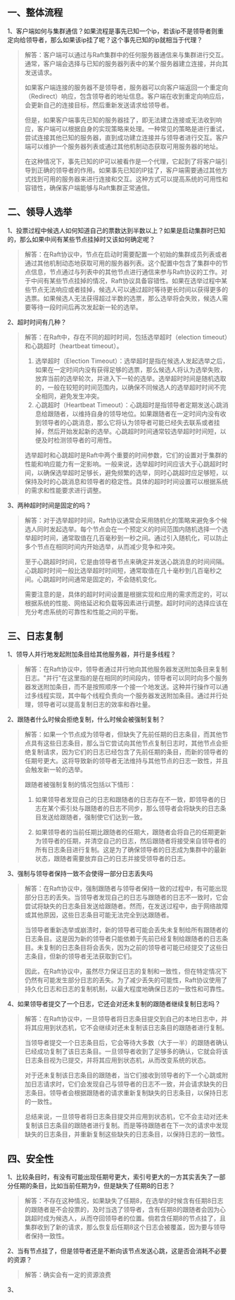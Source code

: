 ## 一、整体流程

1、客户端如何与集群通信？如果流程是事先已知一个ip，若该ip不是领导者则重定向给领导者，那么如果该ip挂了呢？这个事先已知的ip就相当于代理？

>解答：客户端可以通过与Raft集群中的任何服务器通信来与集群进行交互。通常，客户端会选择与已知的服务器列表中的某个服务器建立连接，并向其发送请求。
>
>如果客户端连接的服务器不是领导者，服务器可以向客户端返回一个重定向（Redirect）响应，包含领导者的地址信息。客户端在收到重定向响应后，会更新自己的连接目标，然后重新发送请求给领导者。
>
>但是，如果客户端事先已知的服务器挂了，即无法建立连接或无法收到响应，客户端可以根据自身的实现策略来处理。一种常见的策略是进行重试，尝试连接其他已知的服务器，直到成功建立连接并与领导者进行交互。客户端可以维护一个服务器列表或通过其他机制动态获取可用服务器的地址。
>
>在这种情况下，事先已知的IP可以被看作是一个代理，它起到了将客户端引导到正确的领导者的作用。如果事先已知的IP挂了，客户端需要通过其他方式找到可用的服务器来进行连接和交互。这种方式可以提高系统的可用性和容错性，确保客户端能够与Raft集群正常通信。

## 二、领导人选举

1、投票过程中候选人如何知道自己的票数达到半数以上？如果是启动集群时已知的，那么如果中间有某些节点挂掉时又该如何确定呢？

> 解答：在Raft协议中，节点在启动时需要配置一个初始的集群成员列表或者通过其他机制动态地获取可用的服务器列表。这个配置中包含了集群中的节点信息，节点通过与列表中的其他节点进行通信来参与Raft协议的工作。对于中间有某些节点挂掉的情况，Raft协议具备容错性。如果在选举过程中某些节点无法响应或者挂掉，候选人可以通过超时等待更长时间以获得更多的选票。如果候选人无法获得超过半数的选票，那么选举将会失败，候选人需要等待一段时间后再次发起新一轮的选举。

2、超时时间有几种？

> 解答：在Raft中，存在不同的超时时间，包括选举超时（election timeout）和心跳超时（heartbeat timeout）。
>
> 1. 选举超时（Election Timeout）：选举超时是指在候选人发起选举之后，如果在一定时间内没有获得足够的选票，那么候选人将认为选举失败，放弃当前的选举轮次，并进入下一轮的选举。选举超时时间是随机选取的，一般在较短的时间范围内，以确保不同候选人的选举超时时间不完全相同，避免发生冲突。
> 2. 心跳超时（Heartbeat Timeout）：心跳超时是指领导者定期发送心跳消息给跟随者，以维持自身的领导地位。如果跟随者在一定时间内没有收到领导者的心跳消息，那么它将认为领导者可能已经失去联系或者挂掉，然后开始发起新的选举。心跳超时时间通常较选举超时时间短，以便及时检测领导者的可用性。
>
> 选举超时和心跳超时是Raft中两个重要的时间参数，它们的设置对于集群的性能和响应能力有一定影响。一般来说，选举超时时间应该大于心跳超时时间，以确保选举超时足够长，避免频繁的选举，同时心跳超时应足够短，以保持及时的心跳消息和领导者的稳定性。具体的超时时间设置可以根据系统的需求和性能要求进行调整。

3、两种超时时间是固定的吗？

> 解答：对于选举超时时间，Raft协议通常会采用随机化的策略来避免多个候选人同时发起选举。每个节点会在一个预定义的时间范围内随机选择一个选举超时时间，通常取值在几百毫秒到一秒之间。通过引入随机化，可以防止多个节点在相同时间内开始选举，从而减少竞争和冲突。
>
> 至于心跳超时时间，它是由领导者节点来确定并发送心跳消息的时间间隔。心跳超时时间一般比选举超时时间短，通常取值在几十毫秒到几百毫秒之间。心跳超时时间通常是固定的，不会随机变化。
>
> 需要注意的是，具体的超时时间设置是根据实现和应用的需求而定的，可以根据系统的性能、网络延迟和负载等因素进行调整。超时时间的选择应该在充分考虑系统的可靠性和性能之间的平衡。

## 三、日志复制

1、领导人并行地发起附加条目给其他服务器，并行是多线程？

> 解答：在Raft协议中，领导者通过并行地向其他服务器发送附加条目来复制日志。"并行"在这里指的是在相同的时间段内，领导者可以同时向多个服务器发送附加条目，而不是按照顺序一个接一个地发送。这种并行操作可以通过多线程实现，其中每个线程负责向一个服务器发送附加条目。通过并行处理，领导者可以提高复制日志的效率和吞吐量。

2、跟随者什么时候会拒绝复制，什么时候会被强制复制？

> 解答：如果一个节点成为领导者，但缺失了先前任期的日志条目，而其他节点具有这些日志条目，那么当它尝试向其他节点复制日志时，其他节点会拒绝复制请求，因为它们的日志已经包含了先前任期的条目，而新的领导者的任期号更大。这将导致新的领导者无法维持与其他节点的日志一致性，并且会触发新一轮的选举。
>
> 跟随者被强制复制的情况包括以下情形：
>
> 1. 如果领导者发现自己的日志和跟随者的日志存在不一致，即领导者的日志在某个索引处与跟随者的日志不同步，那么领导者会将缺失的日志条目发送给跟随者，强制使它们达到一致。
>
> 2. 如果领导者的当前任期比跟随者的任期大，跟随者会将自己的任期更新为领导者的任期，并清空自己的日志，然后跟随者将接受来自领导者的所有日志条目进行复制。这是为了确保领导者的日志成为集群中的最新状态，跟随者需要放弃自己的日志并接受领导者的日志。

3、强制与领导者保持一致不会使得一部分日志丢失吗

> 解答：在Raft协议中，强制跟随者与领导者保持一致的过程中，有可能出现部分日志的丢失。当领导者发现自己的日志与跟随者的日志不一致时，它会尝试将缺失的日志条目发送给跟随者。然而，在发送过程中，由于网络故障或其他原因，这些日志条目可能无法完全到达跟随者。
>
> 当领导者重新选举或崩溃时，新的领导者可能会丢失未复制给所有跟随者的日志条目。这是因为新的领导者只能依赖于先前已经复制给跟随者的日志条目。未复制的日志条目将会丢失，因为之前的领导者可能已经提交了这些日志条目，但新的领导者无法获取到它们。
>
> 因此，在Raft协议中，虽然尽力保证日志的复制和一致性，但在特定情况下仍然有可能发生部分日志的丢失。为了减少丢失的可能性，Raft协议使用了持久化日志和日志的复制机制，以最大程度地确保日志的一致性和可靠性。

4、如果领导者提交了一个日志，它还会对还未复制的跟随者继续复制日志吗？

> 解答：在Raft协议中，一旦领导者将日志条目提交到自己的本地日志中，并将其应用到状态机，它不会继续对还未复制该日志条目的跟随者进行复制。
>
> 当领导者提交一个日志条目后，它会等待大多数（大于一半）的跟随者确认已经成功复制了该日志条目。一旦领导者收到了足够多的确认，它就会将该日志条目视为已提交，并将其应用到状态机，从而改变系统的状态。
>
> 对于还未复制该日志条目的跟随者，当它们接收到领导者的下一个心跳或附加日志请求时，它们会发现自己与领导者的日志不一致，并会请求缺失的日志条目。领导者会根据跟随者的请求重新复制缺失的日志条目，以保持日志的一致性。
>
> 总结来说，一旦领导者将日志条目提交并应用到状态机，它不会主动对还未复制该日志条目的跟随者进行复制。而是等待跟随者在下一次的请求中发现缺失的日志条目，并重新复制这些缺失的日志条目，以保持日志的一致性。

## 四、安全性

1、比较条目时，有没有可能出现任期号更大，索引号更大的一方其实丢失了一部分任期的条目，比如当前任期为9，但是缺失了任期8的日志？

> 解答：不存在这种情况，如果缺失了任期8，在选举的时候含有任期8日志的跟随者是不会投票的，及时当选了领导者，含有任期8的跟随者会因为心跳超时成为候选人，从而夺回领导者的位置。倘若含任期8的节点挂了，且集群收到了新的请求，那么恢复后任期8这个日志会被覆盖，因为要与领导者保持一致性。

2、当有节点挂了，但是领导者还是不断向该节点发送心跳，这是否会消耗不必要的资源？

> 解答：确实会有一定的资源浪费

3、